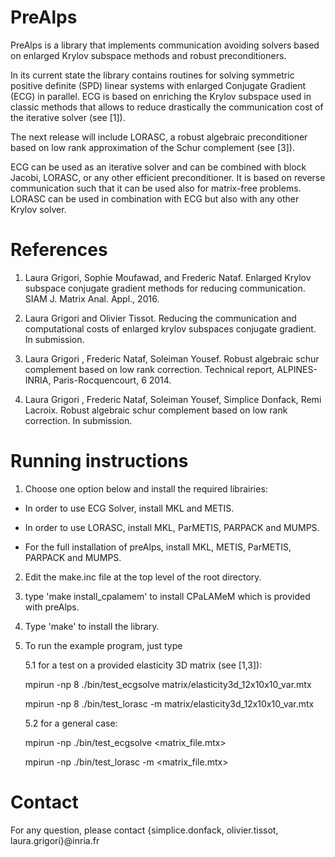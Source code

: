 # PreAlps

PreAlps is a library that implements communication avoiding solvers based on enlarged Krylov subspace methods and robust preconditioners.

In its current state the library contains routines for solving symmetric positive definite (SPD) linear systems with enlarged Conjugate Gradient (ECG) in parallel. ECG is based on enriching the Krylov subspace used in classic methods that allows to reduce drastically the communication cost of the iterative solver (see [1]).

The next release will include LORASC, a robust algebraic preconditioner based on low rank approximation of the Schur complement (see [3]).

ECG can be used as an iterative solver and can be combined with block Jacobi, LORASC, or any other efficient preconditioner.  It is based on reverse communication such that it can be used also for matrix-free problems.  LORASC can be used in combination with ECG but also with any other Krylov solver.

# References

1. Laura Grigori, Sophie Moufawad, and Frederic Nataf. Enlarged Krylov subspace conjugate
gradient methods for reducing communication. SIAM J. Matrix Anal. Appl., 2016.

2. Laura Grigori and Olivier Tissot. Reducing the communication and computational costs of enlarged krylov subspaces conjugate gradient. In submission.

3. Laura Grigori , Frederic Nataf, Soleiman Yousef. Robust algebraic schur complement based on low rank
correction. Technical report, ALPINES-INRIA, Paris-Rocquencourt, 6 2014.

4. Laura Grigori , Frederic Nataf, Soleiman Yousef, Simplice Donfack, Remi Lacroix. Robust algebraic schur complement based on low rank
correction. In submission.

# Running instructions


1. Choose one option below and install the required librairies:

  - In order to use ECG Solver, install MKL and METIS.

  - In order to use LORASC, install MKL, ParMETIS, PARPACK and MUMPS.

  - For the full installation of preAlps, install MKL, METIS, ParMETIS, PARPACK and MUMPS.

2. Edit the make.inc file  at the top level of the root directory.

3. type 'make install_cpalamem' to install CPaLAMeM which is provided with preAlps.

4. Type 'make' to install the library.

5. To run the example program, just type

   5.1 for a test on a provided elasticity 3D matrix (see [1,3]):

   mpirun -np 8 ./bin/test_ecgsolve matrix/elasticity3d_12x10x10_var.mtx

   mpirun -np 8 ./bin/test_lorasc -m matrix/elasticity3d_12x10x10_var.mtx

   5.2 for a general case:

   mpirun -np <nb processors> ./bin/test_ecgsolve <matrix_file.mtx>

   mpirun -np <nb processors> ./bin/test_lorasc -m <matrix_file.mtx>
   
# Contact

For any question, please contact {simplice.donfack, olivier.tissot, laura.grigori}@inria.fr

